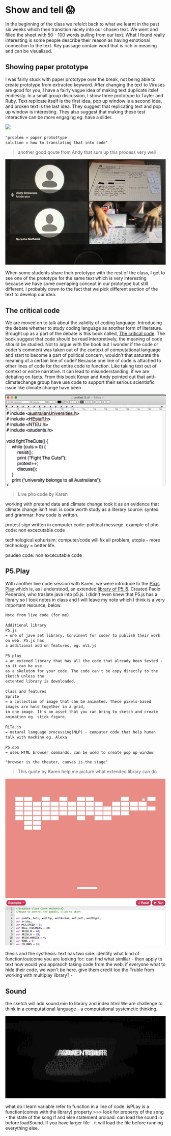 # Show and tell :scream:

In the beginning of the class we refelct back to what we learnt in the past six weeks which then transition nicely into our chosen text. We went and filled the  sheet with 50 - 100 words pulling from our text. What I found really interesting is some people describe their reason as having emotional connection to the text. Key passage contain word that is rich in meaning and can be visualized. 

## Showing paper prototype 
I was fairly stuck with paper prototype over the break, not being able to create prototype from extracted keyword. After changing the text to Viruses are good for you, I have a fairly vague idea of making text duplicate itslef endlessly. In a small group discussion, I show three prototype to Tayler and Ruby. Text replicate itself is the first idea, pop up window is a second idea, and broken text is the last idea. They suggest that replicating text and pop up window is interesting. They also suggest that making these test interactive can be more engaging eg. have a slider.  

![](Prototype.JPG)

```
"problem = paper protottype
solution = how to translating that into code"
```
> another good qoute from Andy that sum up this process very well

![](ClassPrototype.png)

When some students share their prototype with the rest of the class, I get to see one of the prototype for the same text which is very interesting because we have some overlaping concept in our prototype but still different. I probably down to the fact that we pick different section of the text to develop our idea. 

## The critical code

We are moved on to talk about the validity of coding language. Introducing the debate whether to study coding language as another form of literature. Brought up as a part of the debate is this book called, [The critical code](https://mitpress.mit.edu/books/critical-codestudies#:~:text=Critical%20Code%20Studies%20provides%20model,source%20codes%20of%20digital%20culture.%E2%80%9D). The book suggest that code should be read interpretively, the meaning of code should be studied. Not to argue with the book but I wonder if the code or coder's comment was taken out of the context of computational language and start to become a part of political concern, wouldn't that saturate the meaning of a certain line of code? Because one line of code is attached to other lines of code for the entire code to function. Like taking text out of context or enitre narrative. It can lead to misunderstanding, if we are debating on facts. From this book Keran and Andy pointed out that anti-climatechange group have use code to support their serious scientisfic issue like climate change have been 

![](FightTheCut.JPG)

> Live pho code by Karen

working with pretend data
anti climate change took it as an evidence that climate change isn't real. is code worth study as a literary source: syntex and grammar: how code is written.

protest sign written in computer code: political messege. 
example of pho code: non excecutable code

technological ephurisim: computer/code will fix all problem, utopia - more technology = better life. 

psudeo code: non excecutable code

## P5.Play

With another live code session with Karen, we were introduce to the [P5.js Play](https://molleindustria.github.io/p5.play/) which is, as I understood, an extended [library of P5.j5](https://p5js.org/libraries/). Created Paolo Pedercini, who traslate java into p5.js. I didn't even knew that P5.js has a library so I took notes in class and I will leave my note which I think is a very important resource, below.   

```
Note from live code (for me)

Additional library
P5.js 
= one of jave set library. Convinent for coder to publish their work on web. P5.js has 
a additional add on features, eg. ml5.js 

P5.play 
= an extened library that has all the code that already been tested - so it can be use 
as a skeleton for your code. The code can't be copy directly to the sketch unless the 
extented library is downloaded.  

Class and features
Sprite 
= a collection of image that can be animated. These pixels-based images are hold together in a grid, 
in one image. It's an asset that you can bring to sketch and create animation eg. stick figure.

RiTa.js 
= natural language processing(NLP) - computer code that help human talk with machine eg. Alexa

P5.dom 
= uses HTML browser commands, can be used to create pop up window
```
```
"browser is the theater, canvas is the stage"
```
> This quote by Karen help me picture what extended library can do

![](P5.play.JPG)

thesis and the systhesis: text has two side.
identify what kind of function/outcome you are looking for: can find what simlilar - then apply to text
how would you appraoch taking code from the web: if everyone what to hide their code, we wpn't be here. give them credit too tho
Truble from working with multiplay library? - 

## Sound

the sketch will add sound.min to library and index html
We are challenge to think in a computational language - a computational systemetic thinking. 

![](Sound.JPG)

what do I learn
variable 
refer to function in a line of code. isPLay is a function(comes with the library)
property >>> look for property of the song - the state of the song
if and else statement
proload: can load the sound in before loadSound. If you have larger file - it will load the file before running everything else.


